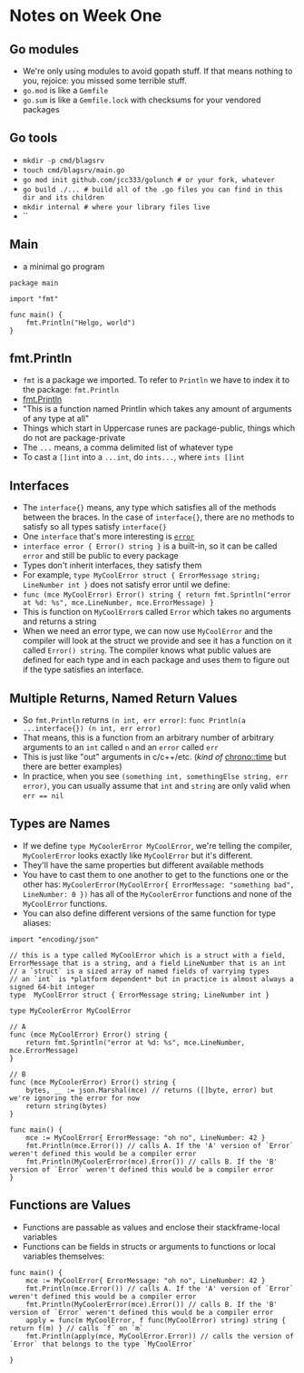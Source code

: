 # Notes on Week One
## Go modules
- We're only using modules to avoid gopath stuff. If that means nothing to you, rejoice: you missed some terrible stuff.
- `go.mod` is like a `Gemfile`
- `go.sum` is like a `Gemfile.lock` with checksums for your vendored packages
##  Go tools
- `mkdir -p cmd/blagsrv`
- `touch cmd/blagsrv/main.go`
- `go mod init github.com/jcc333/golunch # or your fork, whatever`
- `go build ./... # build all of the .go files you can find in this dir and its children`
- `mkdir internal # where your library files live`
- ``
## Main
- a minimal go program
```
package main

import "fmt"

func main() {
    fmt.Println("Helgo, world")
}
```
## fmt.Println
- `fmt` is a package we imported. To refer to `Println` we have to index it to the package: `fmt.Println`
- [fmt.Println](https://golang.org/pkg/fmt/#Println)
- "This is a function named Printlin which takes any amount of arguments of any type at all"
- Things which start in Uppercase runes are package-public, things which do not are package-private
- The `...` means, a comma delimited list of whatever type
- To cast a `[]int` into a `...int`, do `ints...`, where `ints []int`
## Interfaces
- The `interface{}` means, any type which satisfies all of the methods between the braces. In the case of `interface{}`, there are no methods to satisfy so all types satisfy `interface{}`
- One `interface` that's more interesting is [`error`](https://golang.org/ref/spec#Errors)
- `interface error { Error() string }` is a built-in, so it can be called `error` and still be public to every package
- Types don't inherit interfaces, they satisfy them
- For example, `type MyCoolError struct { ErrorMessage string; LineNumber int }` does not satisfy error until we define:
- `func (mce MyCoolError) Error() string { return fmt.Sprintln("error at %d: %s", mce.LineNumber, mce.ErrorMessage) }`
- This is function on `MyCoolError`s called `Error` which takes no arguments and returns a string
- When we need an error type, we can now use `MyCoolError` and the compiler will look at the struct we provide and see it has a function on it called `Error() string`. The compiler knows what public values are defined for each type and in each package and uses them to figure out if the type satisfies an interface.
## Multiple Returns, Named Return Values
- So `fmt.Println` returns `(n int, err error)`: `func Println(a ...interface{}) (n int, err error)`
- That means, this is a function from an arbitrary number of arbitrary arguments to an `int` called `n` and an `error` called `err`
- This is just like "out" arguments in c/c++/etc. (_kind of_ [chrono::time](https://en.cppreference.com/w/c/chrono/time) but there are better examples)
- In practice, when you see `(something int, somethingElse string, err error)`, you can usually assume that `int` and `string` are only valid when `err == nil`
## Types are Names
- If we define `type MyCoolerError MyCoolError`, we're telling the compiler, `MyCoolerError` looks exactly like `MyCoolError` but it's different.
- They'll have the same properties but different available methods
- You have to cast them to one another to get to the functions one or the other has: `MyCoolerError(MyCoolError{ ErrorMessage: "something bad", LineNumber: 0 })` has all of the `MyCoolerError` functions and none of the `MyCoolError` functions.
- You can also define different versions of the same function for type aliases:
```
import "encoding/json"

// this is a type called MyCoolError which is a struct with a field, ErrorMessage that is a string, and a field LineNumber that is an int
// a `struct` is a sized array of named fields of varrying types
// an `int` is *platform dependent* but in practice is almost always a signed 64-bit integer
type  MyCoolError struct { ErrorMessage string; LineNumber int }

type MyCoolerError MyCoolError

// A
func (mce MyCoolError) Error() string {
    return fmt.Sprintln("error at %d: %s", mce.LineNumber, mce.ErrorMessage)
}

// B
func (mce MyCoolerError) Error() string {
    bytes, __ := json.Marshal(mce) // returns ([]byte, error) but we're ignoring the error for now
    return string(bytes)
}

func main() {
    mce := MyCoolError{ ErrorMessage: "oh no", LineNumber: 42 }
    fmt.Println(mce.Error()) // calls A. If the 'A' version of `Error` weren't defined this would be a compiler error
    fmt.Println(MyCoolerError(mce).Error()) // calls B. If the 'B' version of `Error` weren't defined this would be a compiler error
}
```

## Functions are Values
- Functions are passable as values and enclose their stackframe-local variables
- Functions can be fields in structs or arguments to functions or local variables themselves:
```
func main() {
    mce := MyCoolError{ ErrorMessage: "oh no", LineNumber: 42 }
    fmt.Println(mce.Error()) // calls A. If the 'A' version of `Error` weren't defined this would be a compiler error
    fmt.Println(MyCoolerError(mce).Error()) // calls B. If the 'B' version of `Error` weren't defined this would be a compiler error
    apply = func(m MyCoolError, f func(MyCoolError) string) string { return f(m) } // calls `f` on `m`
    fmt.Println(apply(mce, MyCoolError.Error)) // calls the version of `Error` that belongs to the type `MyCoolError`

}
```
